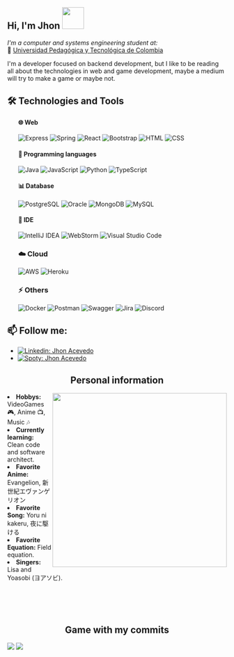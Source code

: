 <h2> Hi, I'm Jhon <img src="https://i.pinimg.com/originals/e1/06/ee/e106ee093d744089a5ce56fd49675047.gif" width="50"></h2>
<p>

[//]: # (    <img align='right' src="https://comiqueros.cl/wp-content/uploads/2020/04/NGE11.jpg" width="300"&#41;)
<em>I'm a computer and systems engineering student at:</em>
  </br> 
  🏫 <a href="https://www.uptc.edu.co">Universidad Pedagógica y Tecnológica de Colombia</a>
</p>

<p>I'm a developer focused on backend development, but I like to be reading all about the technologies in web and game development,
maybe a medium will try to make a game or maybe not.</p>


<h2>🛠️ Technologies and Tools </h2>


<div style="margin-left: 5%">
<h4>🌐 Web</h4>


![Express](https://img.shields.io/badge/-Express-black?&logo=express&style=flat)
![Spring](https://img.shields.io/badge/-Spring-65b743?&logo=spring&logoColor=white&style=flat)
![React](https://img.shields.io/badge/-React-61DAFB?&logo=react&logoColor=white&style=flat)
![Bootstrap](https://img.shields.io/badge/-Bootstrap-563D7C?&logo=bootstrap&logoColor=white&style=flat)
![HTML](https://img.shields.io/badge/-HTML-E34F26?&logo=html5&logoColor=white&style=flat)
![CSS](https://img.shields.io/badge/-CSS-1572B6?&logo=css3&logoColor=white&style=flat)

<h4>📘 Programming languages</h4>


![Java](https://img.shields.io/badge/-Java-007396?&logo=java&logoColor=white&style=flat)
![JavaScript](https://img.shields.io/badge/-JavaScript-black?&logo=javascript&style=flat)
![Python](https://img.shields.io/badge/-Python-black?&logo=python&style=flat)
![TypeScript](https://img.shields.io/badge/-TypeScript-007ACC?&logo=typescript&logoColor=white&style=flat)

<h4>📊 Database</h4>


![PostgreSQL](https://img.shields.io/badge/-PostgreSQL-FFFFFF?&logo=postgresql&style=flat)
![Oracle](https://img.shields.io/badge/-Oracle-e02427?&logo=oracle&logoColor=white&style=flat)
![MongoDB](https://img.shields.io/badge/-MongoDB-FFFFFF?&logo=mongodb&style=flat)
![MySQL](https://img.shields.io/badge/-MySQL-FFFFFF?&logo=mysql&style=flat)

<h4>📝 IDE</h4>


![IntelliJ IDEA](https://img.shields.io/badge/-IntelliJ%20IDEA-000000?&logo=intellij-idea&logoColor=white&style=flat)
![WebStorm](https://img.shields.io/badge/-WebStorm-000000?&logo=webstorm&logoColor=white&style=flat)
![Visual Studio Code](https://img.shields.io/badge/-Visual%20Studio%20Code-007ACC?&logo=visual-studio-code&logoColor=white&style=flat)

<h3>☁️ Cloud</h3>


![AWS](https://img.shields.io/badge/-AWS-232F3E?&logo=amazon-aws&logoColor=white&style=flat)
![Heroku](https://img.shields.io/badge/-Heroku-430098?&logo=heroku&logoColor=white&style=flat)

<h3>⚡ Others</h3>


![Docker](https://img.shields.io/badge/-Docker-2496ED?&logo=docker&logoColor=white&style=flat)
![Postman](https://img.shields.io/badge/-Postman-FF6C37?&logo=postman&logoColor=white&style=flat)
![Swagger](https://img.shields.io/badge/-Swagger-85EA2D?&logo=swagger&logoColor=black&style=flat)
![Jira](https://img.shields.io/badge/-Jira-0052CC?&logo=jira&logoColor=white&style=flat)
![Discord](https://img.shields.io/badge/-Discord-7289DA?&logo=discord&logoColor=white&style=flat)
</div>

## 📫 Follow me:

- [![Linkedin: Jhon Acevedo](https://img.shields.io/badge/-JhonAcevedo-blue?style=flat-square&logo=Linkedin&logoColor=white&link=https://https://www.linkedin.com/in/jhon-acevedo-/)](https://www.linkedin.com/in/jhon-acevedo-/)
- [![Spoty: Jhon Acevedo](https://img.shields.io/badge/-JhonAcevedo-black?style=flat-square&logo=spotify&logoColor=white&link=https://https://open.spotify.com/user/1213141516?si=0b8b0b0b0b0b0b0b)](https://open.spotify.com/user/22b2n4n3djm5smkwzkixqjm5q)




<h2 align="center"> Personal information  </h2>
<div>
<img src="https://64.media.tumblr.com/083c9830cdab8675cd6bd2dd38080306/071d83eadad564fc-c8/s250x400/d83c65271855073c6c8000dd1e3f9929821bef9a.gifv" align="right" width="400" >
<li><b>Hobbys:</b> VideoGames 🎮, Anime 📺, Music 🎶</li>
<li><b>Currently learning:</b> Clean code and software architect.</li>
<li><b>Favorite Anime:</b> Evangelion, 新世紀エヴァンゲリオン</li>
<li><b>Favorite Song:</b> Yoru ni kakeru, 夜に駆ける</li>
<li><b>Favorite Equation:</b> Field equation.</li>
<li><b>Singers:</b> Lisa and Yoasobi (ヨアソビ).</li>
<br>
<br>
<br>
</div>
<br>





<h2 align="center"> Game with my commits </h2>

![](https://raw.githubusercontent.com/J3xLe1988B3lx0x2E6/J3xLe1988B3lx0x2E6/output/github-contribution-grid-snake-dark.svg#gh-dark-mode-only)
![](https://raw.githubusercontent.com/J3xLe1988B3lx0x2E6/J3xLe1988B3lx0x2E6/output/github-contribution-grid-snake.svggh-light-mode-only)
<br>
